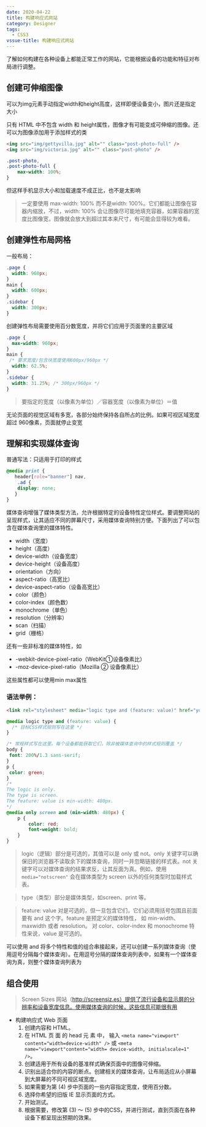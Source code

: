 ```yaml
---
date: 2020-04-22
title: 构建响应式网站
category: Designer
tags:
  - CSS3
vssue-title: 构建响应式网站
---
```


了解如何构建在各种设备上都能正常工作的网站，它能根据设备的功能和特征对布局进行调整。
<!-- more -->
## 创建可伸缩图像

可以为img元素手动指定width和height高度，这样即便设备变小，图片还是指定大小

只有 HTML 中不包含 width 和 height属性，图像才有可能变成可伸缩的图像。还可以为图像添加用于添加样式的类

```html
<img src="img/gettyvilla.jpg" alt="" class="post-photo-full" />
<img src="img/victoria.jpg" alt="" class="post-photo" />
```

```css
.post-photo,
.post-photo-full {
    max-width: 100%;
}
```

但这样手机显示大小和加载速度不成正比，也不是太影响

>一定要使用 max-width: 100% 而不是width: 100%。它们都能让图像在容器内缩放，不过，width: 100% 会让图像尽可能地填充容器，如果容器的宽度比图像宽，图像就会放大到超过其本来尺寸，有可能会显得较为难看。

## 创建弹性布局网格

一般布局：

```css
.page {
  width: 960px;
}
main {
  width: 600px;
}
.sidebar {
  width: 300px;
}
```

创建弹性布局需要使用百分数宽度，并将它们应用于页面里的主要区域

```css
.page {
  max-width: 960px;
}
main {
 /* 要求宽度/包含块宽度使用600px/960px */
  width: 62.5%;
}
.sidebar {
  width: 31.25%; /* 300px/960px */
}
```

>要指定的宽度（以像素为单位）／容器宽度（以像素为单位）＝值

无论页面的视觉区域有多宽，各部分始终保持各自所占的比例。如果可视区域宽度超过 960像素，页面就停止变宽

## 理解和实现媒体查询

普通写法：只适用于打印的样式

```css
@media print {
   header[role="banner"] nav,
    .ad {
    display: none;
   }
}
```

媒体查询增强了媒体类型方法，允许根据特定的设备特性定位样式。要调整网站的呈现样式，让其适应不同的屏幕尺寸，采用媒体查询特别方便。下面列出了可以包含在媒体查询里的媒体特性。

- width（宽度）
- height（高度）
- device-width（设备宽度）
- device-height（设备高度）
- orientation（方向）
- aspect-ratio（高宽比）
- device-aspect-ratio（设备高宽比）
- color（颜色）
- color-index（颜色数）
- monochrome（单色）
- resolution（分辨率）
- scan（扫描）
- grid（栅格）

还有一些非标准的媒体特性，如
- -webkit-device-pixel-ratio（WebKit①设备像素比）
- -moz-device-pixel-ratio（Mozilla ② 设备像素比）

这些属性都可以使用min max属性

### 语法举例：

```html
<link rel="stylesheet" media="logic type and (feature: value)" href="your-stylesheet.css" />
```

```css
@media logic type and (feature: value) {
  /* 目标CSS样式规则写在这里 */
}
```


```css
/* 常规样式写在这里。每个设备都能获取它们，除非被媒体查询中的样式规则覆盖 */
body {
 font: 200%/1.3 sans-serif;
}
p {
 color: green;
}
/*
The logic is only.
The type is screen.
The feature: value is min-width: 480px.
*/
@media only screen and (min-width: 480px) {
    p {
        color: red;
        font-weight: bold;
    }
}
```

>logic（逻辑）部分是可选的，其值可以是 only 或 not。only 关键字可以确保旧的浏览器不读取余下的媒体查询，同时一并忽略链接的样式表。not 关键字可以对媒体查询的结果求反，让其反面为真。例如，使用 `media="notscreen"` 会在媒体类型为 screen 以外的任何类型时加载样式表。

>type（类型）部分是媒体类型，如screen、print 等。

>feature: value 对是可选的，但一旦包含它们，它们必须用括号包围且前面要有 and 这个字。feature 是预定义的媒体特性， 如 min-width、maxwidth 或者 resolution。 对 color、color-index 和 monochrome 特性来说，value 是可选的。

可以使用 and 将多个特性和值的组合串接起来，还可以创建一系列媒体查询（使用逗号分隔每个媒体查询）。在用逗号分隔的媒体查询列表中，如果有一个媒体查询为真，则整个媒体查询列表为

## 组合使用

>Screen Sizes 网站（http://screensiz.es）提供了流行设备和显示屏的分辨率和设备宽度信息。使用媒体查询的时候，这些信息可能很有用

- 构建响应式 Web 页面
   1. 创建内容和 HTML。
   2. 在 HTML 页 面 的 head 元 素 中， 输入 `<meta name="viewport" content="width=device-width" />` 或 `<meta name="viewport"content="width= device-width, initialscale=1" />`。
   3. 创建适用于所有设备的基准样式确保页面中的图像可伸缩。
   4. 识别出适合你的内容的断点。创建相关的媒体查询，让布局适应从小屏幕到大屏幕的不同可视区域宽度。
   5. 如果需要为第 (4) 步中页面的一些内容指定宽度，使用百分数。
   6. 选择你希望的旧版 IE 显示页面的方式。
   7. 开始测试。
   8. 根据需要，修改第 (3) ～ (5) 步中的CSS，并进行测试，直到页面在各种设备下都呈现出预期的效果。



